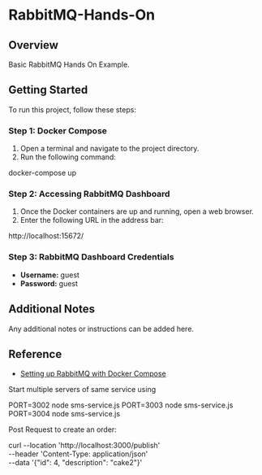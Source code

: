 # RabbitMQ-Hands-On

## Overview

Basic RabbitMQ Hands On Example.

## Getting Started

To run this project, follow these steps:

### Step 1: Docker Compose

1. Open a terminal and navigate to the project directory.
2. Run the following command:

docker-compose up

### Step 2: Accessing RabbitMQ Dashboard

1. Once the Docker containers are up and running, open a web browser.
2. Enter the following URL in the address bar:

http://localhost:15672/


### Step 3: RabbitMQ Dashboard Credentials

- **Username:** guest
- **Password:** guest

## Additional Notes

Any additional notes or instructions can be added here.

## Reference

- [Setting up RabbitMQ with Docker Compose](https://x-team.com/blog/set-up-rabbitmq-with-docker-compose/)

Start multiple servers of same service using 

PORT=3002 node sms-service.js
PORT=3003 node sms-service.js
PORT=3004 node sms-service.js

Post Request to create an order:

curl --location 'http://localhost:3000/publish' \
--header 'Content-Type: application/json' \
--data '{"id": 4, "description": "cake2"}'